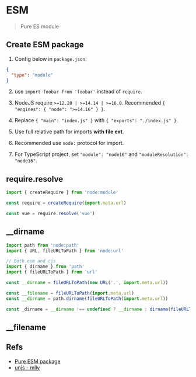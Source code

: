 # ESM

> Pure ES module

## Create ESM package

1. Config below in `package.json`:

```json
{
  "type": "module"
}
```

2. use `import foobar from 'foobar'` instead of `require`.

3. NodeJS require `>=12.20 | >=14.14 | >=16.0`. Recommended `{ "engines": { "node": ">=14.16" } }`.

4. Replace `{ "main": "index.js" }` with `{ "exports": "./index.js" }`.

5. Use full relative path for imports **with file ext**.

6. Recommended use `node:` protocol for import.

7. For TypeScript project, set `"module": "node16"` and `"moduleResolution": "node16"`.

## require.resolve

```js
import { createRequire } from 'node:module'

const require = createRequire(import.meta.url)

const vue = require.resolve('vue')
```

## \_\_dirname

```js
import path from 'node:path'
import { URL, fileURLToPath } from 'node:url'

// Both esm and cjs
import { dirname } from 'path'
import { fileURLToPath } from 'url'

const __dirname = fileURLToPath(new URL('.', import.meta.url))

const __filename = fileURLToPath(import.meta.url)
const __dirname = path.dirname(fileURLToPath(import.meta.url))

const _dirname = __dirname !== undefined ? __dirname : dirname(fileURLToPath(import.meta.url))
```

## \_\_filename

## Refs

- [Pure ESM package](https://gist.github.com/sindresorhus/a39789f98801d908bbc7ff3ecc99d99c)
- [unjs - mlly](https://github.com/unjs/mlly)
